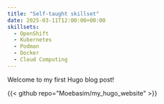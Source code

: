 ```yaml
---
title: "Self-taught skillset"
date: 2025-03-11T12:00:00+00:00
skillsets:
  - OpenShift
  - Kubernetes
  - Podman
  - Docker
  - Cloud Computing
---
```


Welcome to my first Hugo blog post!

{{< github repo="Moebasim/my_hugo_website" >}}
